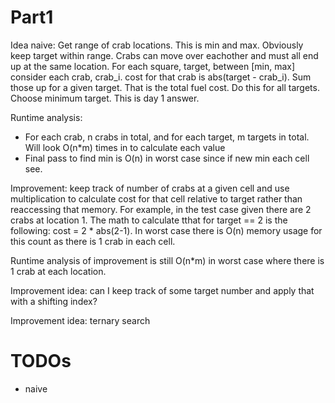 # Part1

Idea naive: Get range of crab locations. This is min and max. Obviously keep target within range. Crabs can move over eachother and must all end up at the same location. For each square, target,  between [min, max] consider each crab, crab_i. cost for that crab is abs(target - crab_i). Sum those up for a given target. That is the total fuel cost. Do this for all targets. Choose minimum target. This is day 1 answer.

Runtime analysis:
* For each crab, n crabs in total, and for each target, m targets in total. Will look O(n*m) times in to calculate each value
* Final pass to find min is O(n) in worst case since if new min each cell see.

Improvement: keep track of number of crabs at a given cell and use multiplication to calculate cost for that cell relative to target rather than reaccessing that memory. For example, in the test case given there are 2 crabs at location 1. The math to calculate tthat for target == 2 is the following: cost = 2 * abs(2-1). In worst case there is O(n) memory usage for this count as there is 1 crab in each cell.

Runtime analysis of improvement is still O(n*m) in worst case where there is 1 crab at each location.

Improvement idea: can I keep track of some target number and apply that with a shifting index?

Improvement idea: ternary search

# TODOs
* naive
